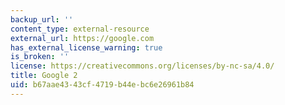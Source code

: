 ```yaml
---
backup_url: ''
content_type: external-resource
external_url: https://google.com
has_external_license_warning: true
is_broken: ''
license: https://creativecommons.org/licenses/by-nc-sa/4.0/
title: Google 2
uid: b67aae43-43cf-4719-b44e-bc6e26961b84
---
```

